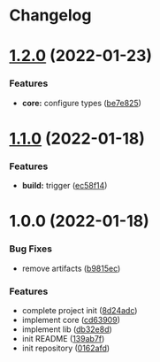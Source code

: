 # Changelog

# [1.2.0](https://github.com/midrock/revite/compare/v1.1.0...v1.2.0) (2022-01-23)


### Features

* **core:** configure types ([be7e825](https://github.com/midrock/revite/commit/be7e825b4aff049cd83525326ac80844ca749e5a))

# [1.1.0](https://github.com/midrock/revite/compare/v1.0.0...v1.1.0) (2022-01-18)


### Features

* **build:** trigger ([ec58f14](https://github.com/midrock/revite/commit/ec58f14740b495b5dccc5f06e323a0446bc817e0))

# 1.0.0 (2022-01-18)


### Bug Fixes

* remove artifacts ([b9815ec](https://github.com/midrock/revite/commit/b9815ec67bb2f9c793f08aaa559b7ee21b3efc65))


### Features

* complete project init ([8d24adc](https://github.com/midrock/revite/commit/8d24adc29e61a037a7a7f332b5e2cfda681b519a))
* implement core ([cd63909](https://github.com/midrock/revite/commit/cd63909e51d2750811cc5d07574ea352f2233a1e))
* implement lib ([db32e8d](https://github.com/midrock/revite/commit/db32e8daf1d75781eace61ccceac0179490bae3f))
* init README ([139ab7f](https://github.com/midrock/revite/commit/139ab7f4bfb3cd1957e1419ac4e0a2ba89b51180))
* init repository ([0162afd](https://github.com/midrock/revite/commit/0162afdcd6c7de353e2d0b26919137f1724f87e2))
